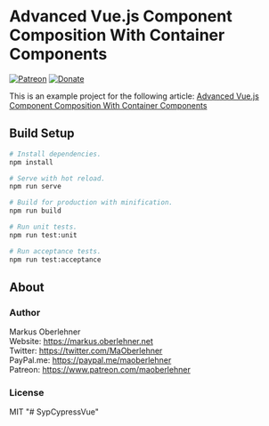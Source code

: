 # Advanced Vue.js Component Composition With Container Components

[![Patreon](https://img.shields.io/badge/patreon-donate-blue.svg)](https://www.patreon.com/maoberlehner)
[![Donate](https://img.shields.io/badge/Donate-PayPal-blue.svg)](https://paypal.me/maoberlehner)

This is an example project for the following article: [Advanced Vue.js Component Composition With Container Components](https://markus.oberlehner.net/blog/advanced-vue-component-composition-with-container-components/)

## Build Setup

```bash
# Install dependencies.
npm install

# Serve with hot reload.
npm run serve

# Build for production with minification.
npm run build

# Run unit tests.
npm run test:unit

# Run acceptance tests.
npm run test:acceptance
```

## About

### Author

Markus Oberlehner  
Website: https://markus.oberlehner.net  
Twitter: https://twitter.com/MaOberlehner  
PayPal.me: https://paypal.me/maoberlehner  
Patreon: https://www.patreon.com/maoberlehner

### License

MIT
"# SypCypressVue" 

